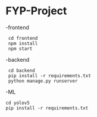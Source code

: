 # FYP-Project



-frontend
```
 cd frontend
 npm install
 npm start
```

-backend
```
 cd backend
 pip install -r requirements.txt
 python manage.py runserver
```
-ML
```
cd yolov5
pip install -r requirements.txt
```

